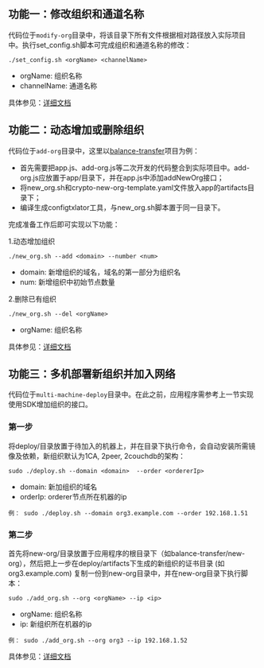 ## 功能一：修改组织和通道名称
代码位于`modify-org`目录中，将该目录下所有文件根据相对路径放入实际项目中。执行set_config.sh脚本可完成组织和通道名称的修改：
```
./set_config.sh <orgName> <channelName>
```
+ orgName: 组织名称
+ channelName: 通道名称

具体参见：[详细文档](http://zhayujie.com/fabric/modify-orgname.html)

## 功能二：动态增加或删除组织
代码位于`add-org`目录中，这里以[balance-transfer](https://github.com/hyperledger/fabric-samples/tree/release-1.0/balance-transfer)项目为例：
+ 首先需要把app.js、add-org.js等二次开发的代码整合到实际项目中。add-org.js应放置于app/目录下，并在app.js中添加addNewOrg接口；
+ 将new_org.sh和crypto-new-org-template.yaml文件放入app的artifacts目录下；
+ 编译生成configtxlator工具，与new_org.sh脚本置于同一目录下。

完成准备工作后即可实现以下功能：

1.动态增加组织
```
./new_org.sh --add <domain> --number <num>
```
+ domain: 新增组织的域名，域名的第一部分为组织名
+ num: 新增组织中初始节点数量

2.删除已有组织
```
./new_org.sh --del <orgName>
```
+ orgName: 组织名称

具体参见：[详细文档](http://zhayujie.com/fabric/add-org.html)

## 功能三：多机部署新组织并加入网络
代码位于`multi-machine-deploy`目录中。在此之前，应用程序需参考上一节实现使用SDK增加组织的接口。
### 第一步
将deploy/目录放置于待加入的机器上，并在目录下执行命令，会自动安装所需镜像及依赖，新组织默认为1CA, 2peer, 2couchdb的架构：
```
sudo ./deploy.sh --domain <domain>  --order <ordererIp>
```
+ domain: 新加组织的域名
+ orderIp: orderer节点所在机器的ip
```
例： sudo ./deploy.sh --domain org3.example.com --order 192.168.1.51
```

### 第二步
首先将new-org/目录放置于应用程序的根目录下（如balance-transfer/new-org），然后把上一步在deploy/artifacts下生成的新组织的证书目录 (如org3.example.com) 复制一份到new-org目录中，并在new-org目录下执行脚本：
```
sudo ./add_org.sh --org <orgName> --ip <ip>
```
+ orgName: 组织名称
+ ip: 新组织所在机器的ip
```
例： sudo ./add_org.sh --org org3 --ip 192.168.1.52
```
具体参见：[详细文档](http://zhayujie.com/fabric/multi-host.html)
